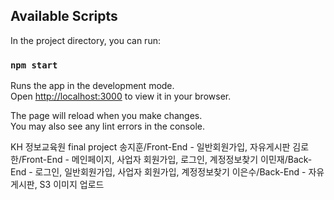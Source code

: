 ## Available Scripts

In the project directory, you can run:

### `npm start`

Runs the app in the development mode.\
Open [http://localhost:3000](http://localhost:3000) to view it in your browser.

The page will reload when you make changes.\
You may also see any lint errors in the console.

KH 정보교육원 final project
송지훈/Front-End - 일반회원가입, 자유게시판
김로한/Front-End - 메인페이지, 사업자 회원가입, 로그인, 계정정보찾기
이민재/Back-End - 로그인, 일반회원가입, 사업자 회원가입, 계정정보찾기
이은수/Back-End - 자유게시판, S3 이미지 업로드


